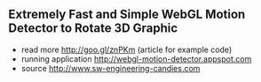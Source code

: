 Extremely Fast and Simple WebGL Motion Detector to Rotate 3D Graphic
--------------------------------------------------------------------

- read more http://goo.gl/znPKm (article for example code)
- running application http://webgl-motion-detector.appspot.com
- source http://www.sw-engineering-candies.com

